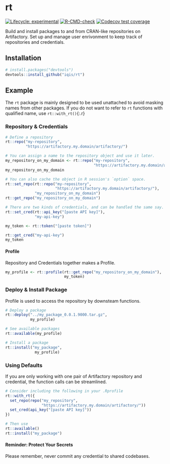 # rt

<!-- badges: start -->
[![Lifecycle: experimental](https://img.shields.io/badge/lifecycle-experimental-orange.svg)](https://lifecycle.r-lib.org/articles/stages.html#experimental)
[![R-CMD-check](https://github.com/iqis/rt/workflows/R-CMD-check/badge.svg)](https://github.com/iqis/rt/actions)
[![Codecov test coverage](https://codecov.io/gh/iqis/rt/branch/main/graph/badge.svg)](https://app.codecov.io/gh/iqis/rt?branch=main)
<!-- badges: end -->

Build and install packages to and from CRAN-like repositories on Artifactory. Set up and manage user enrivonment to keep track of repositories and credentials.

## Installation

``` r
# install.packages("devtools")
devtools::install_github("iqis/rt")
```

## Example
The `rt` package is mainly designed to be used unattached to avoid masking names from other packages. If you do not want to refer to `rt` functions with qualified name, use `rt::with_rt()`{:.r}


### Repository & Credentials

``` r
# Define a repository
rt::repo("my-repository",
         "https://artifactory.my.domain/artifactory/")

# You can assign a name to the repository object and use it later.
my_repository_on_my_domain <- rt::repo("my-repository",
                                       "https://artifactory.my.domain/artifactory/")
my_repository_on_my_domain

# You can also cache the object in R session's `option` space.
rt::set_repo(rt::repo("my-repository",
                      "https://artifactory.my.domain/artifactory/"), 
             "my_repository_on_my_domain")
rt::get_repo("my_repository_on_my_domain")

# There are two kinds of credentials, and can be handled the same say. 
rt::set_cred(rt::api_key("[paste API key]"), 
             "my-api-key")

my_token <- rt::token("[paste token]")

rt::get_cred("my-api-key")
my_token
```

#### Profile 
Repository and Credentials together makes a Profile.
```r
my_profile <- rt::profile(rt::get_repo("my_repository_on_my_domain"), 
                          my_token)
```

### Deploy & Install Package 

Profile is used to access the repository by downsteam functions.

``` r
# Deploy a package
rt::deploy("../my_package_0.0.1.9000.tar.gz", 
           my_profile)

# See available packages 
rt::available(my_profile)

# Install a package
rt::install("my_package", 
             my_profile)
```

### Using Defaults

If you are only working with one pair of Artifactory repository and credential, the function calls can be streamlined.

```r
# Consider including the following in your .Rprofile
rt::with_rt({
  set_repo(repo("my_repository", 
                "https://artifactory.my.domain/artifactory/"))
  set_cred(api_key("[paste API key]"))
})

# Then use 
rt::available()
rt::install("my_package")
```

#### Reminder: Protect Your Secrets
Please remember, never commit any credential to shared codebases. 
